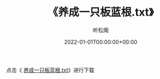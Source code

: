 ﻿---
title:  《养成一只板蓝根.txt》
date:   2022-01-01T00:00:00+00:00
author: 听松阁
layout: post
permalink: /养成一只板蓝根/
categories: 小说
tags: [小说]
---

点击《 [养成一只板蓝根.txt](http://img.660000.xyz/bookstukust/book/bntxt/10/养成一只板蓝根.txt)》进行下载